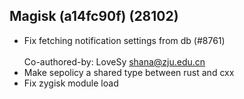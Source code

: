 ## Magisk (a14fc90f) (28102)
- Fix fetching notification settings from db (#8761)<br><br>Co-authored-by: LoveSy <shana@zju.edu.cn>
- Make sepolicy a shared type between rust and cxx
- Fix zygisk module load
